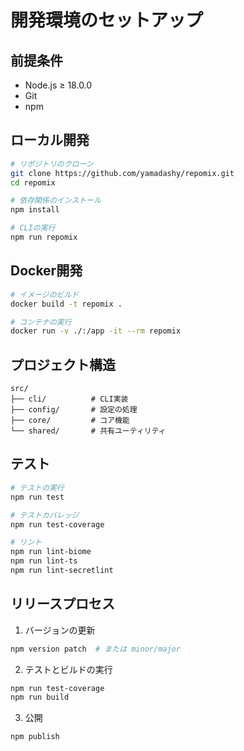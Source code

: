 # 開発環境のセットアップ

## 前提条件

- Node.js ≥ 18.0.0
- Git
- npm

## ローカル開発

```bash
# リポジトリのクローン
git clone https://github.com/yamadashy/repomix.git
cd repomix

# 依存関係のインストール
npm install

# CLIの実行
npm run repomix
```

## Docker開発

```bash
# イメージのビルド
docker build -t repomix .

# コンテナの実行
docker run -v ./:/app -it --rm repomix
```

## プロジェクト構造

```
src/
├── cli/          # CLI実装
├── config/       # 設定の処理
├── core/         # コア機能
└── shared/       # 共有ユーティリティ
```

## テスト

```bash
# テストの実行
npm run test

# テストカバレッジ
npm run test-coverage

# リント
npm run lint-biome
npm run lint-ts
npm run lint-secretlint
```

## リリースプロセス

1. バージョンの更新
```bash
npm version patch  # または minor/major
```

2. テストとビルドの実行
```bash
npm run test-coverage
npm run build
```

3. 公開
```bash
npm publish
```
